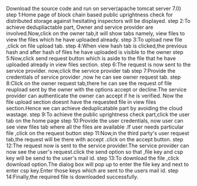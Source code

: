 Download the source code and run on server(apache tomcat server 7.0)
step 1:Home page of block chain based public uprightness check for distributed storage against hesitating inspectors will be displayed.
step 2:To achieve dedupliactable part, Owner and service provider are involved.Now,click on the owner tab,it will show tabs namely, view files to view the files which
       he have uploaded already.
step 3:To upload new file ,click on file upload tab.
step 4:When view hash tab is clicked,the previous hash and after hash of files he have uploaded is visible to the owner
step 5:Now,click send request button which is aside to the file that he have uploaded already in view files section.
step 6:The request is now sent to the service provider. now,click the service provider tab
step 7:Provide the credentials of service provider ,now he can see owner request tab.
step 8:Click on the owner request tab,there he can see the request of file reupload sent by the owner with the options accept or decline.The service provider can authenticate the owner can accept if he is verified.
       Now the file upload section doesnt have the requested file in view files section.Hence we can achieve deduplicatable part by avoiding the cloud wastage.
step 9:To achieve the public uprightness check part,click the user tab on the home page
step 10:Provide the user credentials, now user can see view files tab where all the files are available .If user needs particular file ,click on the request button 
step 11:Now,in the third party's user request tab,the request will be there with accept .click on the accept button.
step 12:The request now is sent to the service provider.The service provider can now see the user's request.click the send option so that ,file key and csp key will be send to the user's mail id.
step 13:To download the file ,click download option.The dialog box will pop up to enter the file key and next to enter csp key.Enter those keys which are sent to the users mail id.
step 14:Finally,the required file is downloaded successfully.
